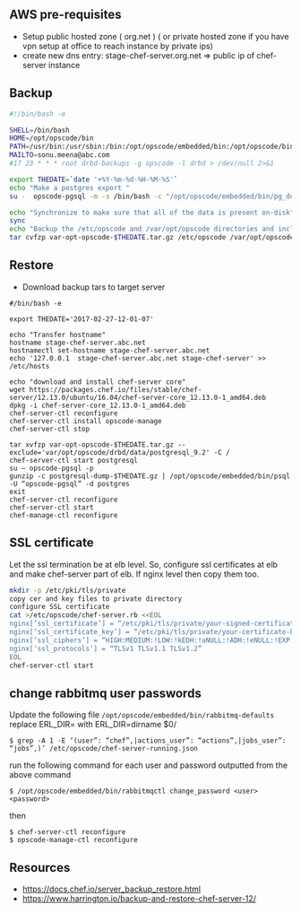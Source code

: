 AWS pre-requisites
----

- Setup public hosted zone ( org.net ) ( or private hosted zone if you have vpn setup at office to reach instance by private ips)
- create new dns entry:  stage-chef-server.org.net => public ip of chef-server instance


Backup
----

``` bash
#!/bin/bash -e

SHELL=/bin/bash
HOME=/opt/opscode/bin
PATH=/usr/bin:/usr/sbin:/bin:/opt/opscode/embedded/bin:/opt/opscode/bin
MAILTO=sonu.meena@abc.com
#17 23 * * * root drbd-backups -g opscode -l drbd > /dev/null 2>&1

export THEDATE=`date '+%Y-%m-%d-%H-%M-%S'`
echo "Make a postgres export "
su -  opscode-pgsql -m -s /bin/bash -c "/opt/opscode/embedded/bin/pg_dumpall -c | gzip --fast > /tmp/postgresql-dump-$THEDATE.gz"

echo "Synchronize to make sure that all of the data is present on-disk"
sync
echo "Backup the /etc/opscode and /var/opt/opscode directories and include the postgres export file as root"
tar cvfzp var-opt-opscode-$THEDATE.tar.gz /etc/opscode /var/opt/opscode /tmp/postgresql-dump-$THEDATE.gz
```


Restore
------


- Download backup tars to target server

```
#/bin/bash -e

export THEDATE='2017-02-27-12-01-07'

echo "Transfer hostname"
hostname stage-chef-server.abc.net
hostnamectl set-hostname stage-chef-server.abc.net
echo '127.0.0.1  stage-chef-server.abc.net stage-chef-server' >> /etc/hosts

echo "download and install chef-server core"
wget https://packages.chef.io/files/stable/chef-server/12.13.0/ubuntu/16.04/chef-server-core_12.13.0-1_amd64.deb 
dpkg -i chef-server-core_12.13.0-1_amd64.deb
chef-server-ctl reconfigure
chef-server-ctl install opscode-manage
chef-server-ctl stop

tar xvfzp var-opt-opscode-$THEDATE.tar.gz --exclude='var/opt/opscode/drbd/data/postgresql_9.2' -C /
chef-server-ctl start postgresql
su – opscode-pgsql -p
gunzip -c postgresql-dump-$THEDATE.gz | /opt/opscode/embedded/bin/psql -U “opscode-pgsql” -d postgres
exit
chef-server-ctl reconfigure
chef-server-ctl start
chef-manage-ctl reconfigure

```


SSL certificate
---

Let the ssl termination be at elb level. So, configure ssl certificates at elb and make chef-server part of elb. 
If nginx level then copy them too.


``` bash
mkdir -p /etc/pki/tls/private
copy cer and key files to private directory
configure SSL certificate
cat >/etc/opscode/chef-server.rb <<EOL
nginx[‘ssl_certificate’] = “/etc/pki/tls/private/your-signed-certificate.cer”
nginx[‘ssl_certificate_key’] = “/etc/pki/tls/private/your-certificate-key.key”
nginx[‘ssl_ciphers’] = “HIGH:MEDIUM:!LOW:!kEDH:!aNULL:!ADH:!eNULL:!EXP:!SSLv2:!SEED:!CAMELLIA:!PSK”
nginx[‘ssl_protocols’] = “TLSv1 TLSv1.1 TLSv1.2”
EOL
chef-server-ctl start
```


change rabbitmq user passwords
-----

Update the following file `/opt/opscode/embedded/bin/rabbitmq-defaults`
replace ERL_DIR= with ERL_DIR=dirname $0/
   
    $ grep -A 1 -E ‘(user”: “chef”,|actions_user”: “actions”,|jobs_user”: “jobs”,)’ /etc/opscode/chef-server-running.json

run the following command for each user and password outputted from the above command

    $ /opt/opscode/embedded/bin/rabbitmqctl change_password <user> <password>

then

    $ chef-server-ctl reconfigure
    $ opscode-manage-ctl reconfigure


Resources
---

- https://docs.chef.io/server_backup_restore.html
- https://www.harrington.io/backup-and-restore-chef-server-12/
